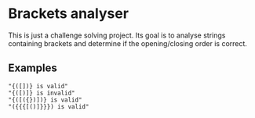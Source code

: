 # Brackets analyser

This is just a challenge solving project. 
Its goal is to analyse strings containing brackets and determine if the opening/closing order is correct.

## Examples

```
"{([])} is valid"
"{([)]} is invalid"
"{([({})])} is valid"
"({{{[()]}}}) is valid"
```